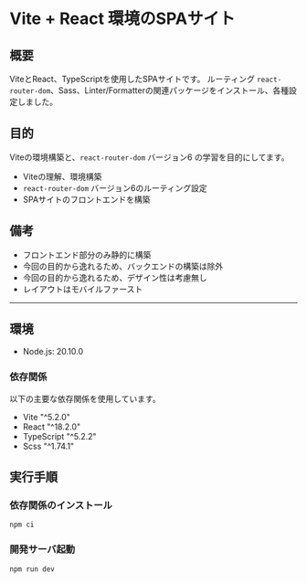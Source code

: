 # Vite + React 環境のSPAサイト

## 概要

ViteとReact、TypeScriptを使用したSPAサイトです。
ルーティング `react-router-dom`、Sass、Linter/Formatterの関連パッケージをインストール、各種設定しました。

## 目的

Viteの環境構築と、`react-router-dom` バージョン6 の学習を目的にしてます。

* Viteの理解、環境構築
* `react-router-dom` バージョン6のルーティング設定
* SPAサイトのフロントエンドを構築

## 備考

* フロントエンド部分のみ静的に構築
* 今回の目的から逸れるため、バックエンドの構築は除外
* 今回の目的から逸れるため、デザイン性は考慮無し
* レイアウトはモバイルファースト

---

## 環境

* Node.js: 20.10.0

### 依存関係

以下の主要な依存関係を使用しています。

* Vite "^5.2.0"
* React "^18.2.0"
* TypeScript "^5.2.2"
* Scss "^1.74.1"

## 実行手順

### 依存関係のインストール

``` Shell
npm ci
```

### 開発サーバ起動

``` Shell
npm run dev
```